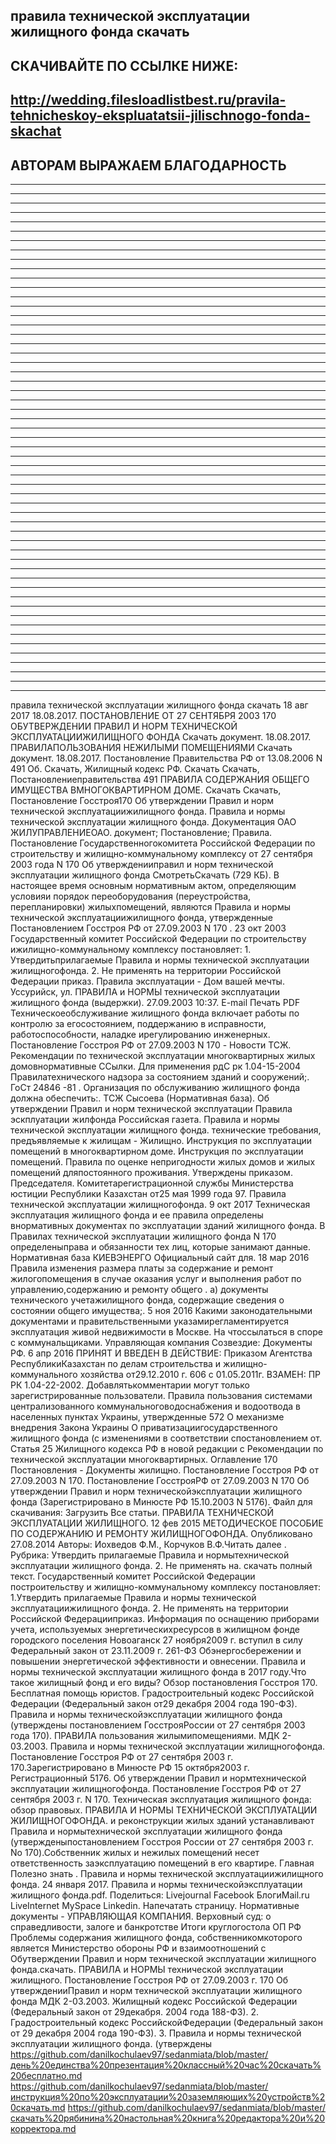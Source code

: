 правила технической эксплуатации жилищного фонда скачать
--------------------------------------------------
СКАЧИВАЙТЕ ПО ССЫЛКЕ НИЖЕ:
--------------------------------------------------
http://wedding.filesloadlistbest.ru/pravila-tehnicheskoy-ekspluatatsii-jilischnogo-fonda-skachat
--------------------------------------------------
АВТОРАМ ВЫРАЖАЕМ БЛАГОДАРНОСТЬ
--------------------------------------------------
--------------------------------------------------
--------------------------------------------------
--------------------------------------------------
--------------------------------------------------
--------------------------------------------------
--------------------------------------------------
--------------------------------------------------
--------------------------------------------------
--------------------------------------------------
--------------------------------------------------
--------------------------------------------------
--------------------------------------------------
--------------------------------------------------
--------------------------------------------------
--------------------------------------------------
--------------------------------------------------
--------------------------------------------------
--------------------------------------------------
--------------------------------------------------
--------------------------------------------------
--------------------------------------------------
--------------------------------------------------
--------------------------------------------------
--------------------------------------------------
--------------------------------------------------
--------------------------------------------------
--------------------------------------------------
--------------------------------------------------
--------------------------------------------------
--------------------------------------------------
--------------------------------------------------
--------------------------------------------------
--------------------------------------------------
--------------------------------------------------
--------------------------------------------------
--------------------------------------------------
--------------------------------------------------
--------------------------------------------------
--------------------------------------------------
--------------------------------------------------
--------------------------------------------------
--------------------------------------------------
--------------------------------------------------
--------------------------------------------------
--------------------------------------------------
--------------------------------------------------
--------------------------------------------------
--------------------------------------------------
--------------------------------------------------
--------------------------------------------------
--------------------------------------------------
--------------------------------------------------
--------------------------------------------------
--------------------------------------------------
--------------------------------------------------
правила технической эксплуатации жилищного фонда скачать 18 авг 2017  18.08.2017. ПОСТАНОВЛЕНИЕ ОТ 27 СЕНТЯБРЯ 2003 170 ОБУТВЕРЖДЕНИИ ПРАВИЛ И НОРМ ТЕХНИЧЕСКОЙ ЭКСПЛУАТАЦИИЖИЛИЩНОГО ФОНДА  Скачать документ. 18.08.2017. ПРАВИЛАПОЛЬЗОВАНИЯ НЕЖИЛЫМИ ПОМЕЩЕНИЯМИ  Скачать документ. 18.08.2017. Постановление Правительства РФ от 13.08.2006 N 491 Об. Скачать, Жилищный кодекс РФ. Скачать  Скачать, Постановлениеправительства 491 ПРАВИЛА СОДЕРЖАНИЯ ОБЩЕГО ИМУЩЕСТВА ВМНОГОКВАРТИРНОМ ДОМЕ. Скачать  Скачать, Постановление Госстроя170 Об утверждении Правил и норм технической эксплуатациижилищного фонда. Правила и нормы технической эксплуатации жилищного фонда. Документация  ОАО ЖИЛУПРАВЛЕНИЕОАО. документ; Постановление; Правила. Постановление Государственногокомитета Российской Федерации по строительству и жилищно-коммунальному комплексу от 27 сентября 2003 года N 170 Об утвержденииправил и норм технической эксплуатации жилищного фонда СмотретьСкачать (729 КБ). В настоящее время основным нормативным актом, определяющим условияи порядок переоборудования (переустройства, перепланировки) жилыхпомещений, являются Правила и нормы технической эксплуатациижилищного фонда, утвержденные Постановлением Госстроя РФ от 27.09.2003 N 170 . 23 окт 2003  Государственный комитет Российской Федерации по строительству ижилищно-коммунальному комплексу постановляет: 1. Утвердитьприлагаемые Правила и нормы технической эксплуатации жилищногофонда. 2. Не применять на территории Российской Федерации приказ. Правила эксплуатации - Дом вашей мечты. Уссурийск, ул. ПРАВИЛА и НОРМЫ технической эксплуатации жилищного фонда (выдержки). 27.09.2003 10:37. E-mail Печать PDF  Техническоеобслуживание жилищного фонда включает работы по контролю за егосостоянием, поддержанию в исправности, работоспособности, наладке ирегулированию инженерных. Постановление Госстроя РФ от 27.09.2003 N 170 - Новости ТСЖ. Рекомендации по технической эксплуатации многоквартирных жилых домовнормативные ССылки. Для применения  рдС рк 1.04-15-2004 Правилатехнического надзора за состоянием зданий и сооружений;. ГоСт 24846 -81 . Организация по обслуживанию жилищного фонда должна обеспечить:. ТСЖ Сысоева (Нормативная база). Об утверждении Правил и норм технической эксплуатации
Правила эскплуатации жилфонда  Российская газета. Правила и нормы технической эксплуатации жилищного фонда. технические требования, предъявляемые к жилищам - Жилищно. Инструкция по эксплуатации помещений в многоквартирном доме. Инструкция по эксплуатации помещений. Правила по оценке непригодности жилых домов и жилых помещений дляпостоянного проживания. Утверждены приказом. Председателя. Комитетарегистрационной службы Министерства юстиции Республики Казахстан от25 мая 1999 года  97. Правила технической эксплуатации жилищногофонда. 9 окт 2017  Техническая эксплуатация жилищного фонда и ее правила определены внормативных документах по эксплуатации зданий жилищного фонда. В Правилах технической эксплуатации жилищного фонда N 170 определеныправа и обязанности тех лиц, которые занимают данные. Нормативная база  КИЕВЭНЕРГО  Официальный сайт для. 18 мар 2016  Правила изменения размера платы за содержание и ремонт жилогопомещения в случае оказания услуг и выполнения работ по управлению,содержанию и ремонту общего . а) документы технического учетажилищного фонда, содержащие сведения о состоянии общего имущества;. 5 ноя 2016  Какими законодательными документами и правительственными указамирегламентируется эксплуатация живой недвижимости в Москве. На чтоссылаться в споре с коммунальщиками. Управляющая компания Созвездие: Документы РФ. 6 апр 2016  ПРИНЯТ И ВВЕДЕН В ДЕЙСТВИЕ: Приказом Агентства РеспубликиКазахстан по делам строительства и жилищно-коммунального хозяйства от29.12.2010 г.  606 с 01.05.2011г. ВЗАМЕН: ПР РК 1.04-22-2002. Добавлятькомментарии могут только зарегистрированные пользователи. Правила пользования системами централизованного коммунальноговодоснабжения и водоотвода в населенных пунктах Украины, утвержденные 572 О механизме внедрения Закона Украины О приватизациигосударственного жилищного фонда (с изменениями в соответствии спостановлением от. Статья 25 Жилищного кодекса РФ в новой редакции с
Рекомендации по технической эксплуатации многоквартирных. Оглавление 170 Постановления - Документы жилищно. Постановление Госстроя РФ от 27.09.2003 N 170. Постановление ГосстрояРФ от 27.09.2003 N 170 Об утверждении Правил и норм техническойэксплуатации жилищного фонда (Зарегистрировано в Минюсте РФ 15.10.2003 N 5176). Файл для скачивания: Загрузить  Все статьи. ПРАВИЛА ТЕХНИЧЕСКОЙ ЭКСПЛУАТАЦИИ ЖИЛИЩНОГО. 12 фев 2015  МЕТОДИЧЕСКОЕ ПОСОБИЕ ПО СОДЕРЖАНИЮ И РЕМОНТУ ЖИЛИЩНОГОФОНДА. Опубликовано 27.08.2014  Авторы: Иохведов Ф.М., Корчуков В.Ф.Читать далее . Рубрика:  Утвердить прилагаемые Правила и нормытехнической эксплуатации жилищного фонда. 2. Не применять на. скачать полный текст. Государственный комитет Российской Федерации построительству и жилищно-коммунальному комплексу постановляет: 1.Утвердить прилагаемые Правила и нормы технической эксплуатациижилищного фонда. 2. Не применять на территории Российской Федерацииприказ. Информация по оснащению приборами учета, используемых энергетическихресурсов в жилищном фонде городского поселения Новоаганск 27 ноября2009 г. вступил в силу Федеральный закон от 23.11.2009 г. 261-ФЗ Обэнергосбережении и повышении энергетической эффективности и овнесении. Правила и нормы технической эксплуатации жилищного фонда в 2017 году.Что такое жилищный фонд и его виды? Обзор постановления Госстроя 170. Бесплатная помощь юристов. Градостроительный кодекс Российской Федерации (Федеральный закон от29 декабря 2004 года 190-ФЗ). Правила и нормы техническойэксплуатации жилищного фонда (утверждены постановлением ГосстрояРоссии от 27 сентября 2003 года 170). ПРАВИЛА пользования жилымипомещениями. МДК 2-03.2003. Правила и нормы технической эксплуатации жилищногофонда. Постановление Госстроя РФ от 27 сентября 2003 г.  170.Зарегистрировано в Минюсте РФ 15 октября2003 г. Регистрационный 5176. Об утверждении Правил и нормтехнической эксплуатации жилищногофонда. Постановление Госстроя РФ от 27 сентября 2003 г. N 170. Техническая эксплуатация жилищного фонда: обзор правовых. ПРАВИЛА И НОРМЫ ТЕХНИЧЕСКОЙ ЭКСПЛУАТАЦИИ ЖИЛИЩНОГОФОНДА. и реконструкции жилых зданий устанавливают Правила и нормытехнической эксплуатации жилищного фонда (утвержденыпостановлением Госстроя России от 27 сентября 2003 г. No 170).Собственник жилых и нежилых помещений несет ответственность заэксплуатацию помещений в его квартире.
Главная  Полезно знать . Правила и нормы технической эксплуатациижилищного фонда. 24 января 2017. Правила и нормы техническойэксплуатации жилищного фонда.pdf. Поделиться: Livejournal  Facebook БлогиMail.ru  LiveInternet  MySpace  Linkedin. Напечатать страницу. Нормативные документы - УПРАВЛЯЮЩАЯ КОМПАНИЯ. Верховный суд: о справедливости, залоге и банкротстве  Итоги круглогостола ОП РФ Проблемы содержания жилищного фонда, собственникомкоторого является Министерство обороны РФ и взаимоотношений с  Обутверждении Правил и норм технической эксплуатации жилищного фонда.скачать. ПРАВИЛА и НОРМЫ технической эксплуатации жилищного. Постановление Госстроя РФ от 27.09.2003 г. 170 Об утвержденииПравил и норм технической эксплуатации жилищного фонда МДК 2-03.2003. Жилищный кодекс Российской Федерации (Федеральный закон от 29декабря. 2004 года 188-ФЗ). 2. Градостроительный кодекс РоссийскойФедерации (Федеральный закон от 29 декабря 2004 года 190-ФЗ). 3. Правила и нормы технической эксплуатации жилищного фонда. (утверждены
https://github.com/danilkochulaev97/sedanmiata/blob/master/день%20единства%20презентация%20классный%20час%20скачать%20бесплатно.md
https://github.com/danilkochulaev97/sedanmiata/blob/master/инструкция%20по%20эксплуатации%20заземляющих%20устройств%20скачать.md
https://github.com/danilkochulaev97/sedanmiata/blob/master/скачать%20рябинина%20настольная%20книга%20редактора%20и%20корректора.md